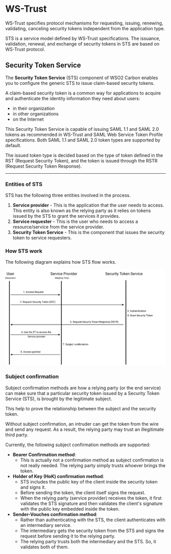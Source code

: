 # WS-Trust
WS-Trust specifies protocol mechanisms for requesting, issuing, renewing, validating, canceling security tokens independent from the application type.

STS is a service model defined by WS-Trust specifications. The issuance, validation, renewal, and exchange of security tokens in STS are based on WS-Trust protocol.

## Security Token Service

The **Security Token Service** (STS) component of WSO2 Carbon enables you to configure the generic STS to issue claim-based security tokens.

A claim-based security token is a common way for applications to acquire
and authenticate the identity information they need about users:
- in their organization
- in other organizations
- on the Internet

This Security Token Service is capable of issuing SAML 1.1 and SAML 2.0
tokens as recommended in WS-Trust and SAML Web Service Token Profile
specifications. Both SAML 1.1 and SAML 2.0 token types are supported by default.

The issued token type is decided based on the type of token defined in the
RST (Request Security Token), and the token is issued through the RSTR (Request Security Token Response).

<!-- The WSDL of this service can be accessed by clicking the URL having the format: `         https://(hostname):(port)/services/wso2carbon-sts?wsdl        `. For instance, with the default configuration, the URL is
[https://localhost:9443/services/wso2carbon-sts?wsdl](https://localhost:9443/services/wso2carbon-sts?wsdl). -->


<!-- With Holder-Of-Key, both Symmetric and Asymmetric key types are supported. You can obtain tokens containing claims that hold certain information about the subject. These claims can be extracted from the profiles or through custom claim callbacks which can be registered at the Carbon runtime. -->

---

### Entities of STS

STS has the following three entities involved in the process.

1. **Service provider** - This is the application that the user needs to access. This entity is also known as the relying party as it relies on tokens issued by the STS to grant the services it provides.
2. **Service requester** - This is the user who needs to access a resource/service from the service provider.
3. **Security Token Service** - This is the component that issues the security token to service requesters.


### How STS work

The following diagram explains how STS flow works.

![Security Token Service work flow](../../../assets/img/concepts/sts-work-flow.png)

### Subject confirmation

Subject confirmation methods are how a relying party (or the end
service) can make sure that a particular security token issued by a
Security Token Service (STS), is brought by the legitimate subject.

This help to prove the relationship between the subject and the security token.

Without subject confirmation, an intruder can get the token from the wire and send any request. As a result, the relying party may trust an illegitimate third party.

Currently, the following subject confirmation methods are supported:

- **Bearer Confirmation method**:
    - This is actually not a confirmation method as subject confirmation is not really needed. The relying party simply trusts whoever brings the token.
- **Holder of Key (HoK) confirmation method**:
    - STS includes the public key of the client inside the security token and signs it.
    - Before sending the token, the client itself signs the request.
    - When the relying party (service provider) receives the token, it first validates the STS signature and then validates the client's signature with the public key embedded inside the token.
- **Sender-Vouches confirmation method**:
    - Rather than authenticating with the STS, the client authenticates with an intermediary service.
    - The intermediary gets the security token from the STS and signs the request before sending it to the relying party.
    - The relying party trusts both the intermediary and the STS. So, it validates both of them.

<!-- ## Related Topics
See Configuring WS-Trust Security Token Service to configure WS-Trust in WSO2 Identity Server. -->
